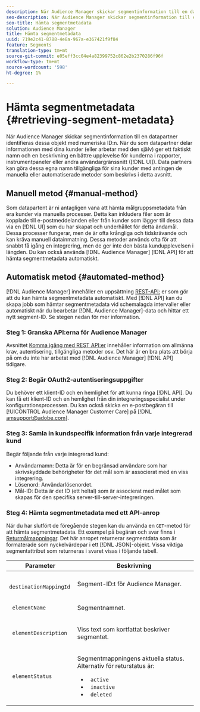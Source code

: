 ```yaml
---
description: När Audience Manager skickar segmentinformation till en datapartner identifieras dessa objekt med numeriska ID:n. När du som datapartner delar informationen med dina kunder (eller arbetar med den själv) ger ett faktiskt namn och en beskrivning en bättre upplevelse för kunderna i rapporter, instrumentpaneler eller andra användargränssnitt. Data partners kan göra dessa egna namn tillgängliga för sina kunder med antingen de manuella eller automatiserade metoder som beskrivs i detta avsnitt.
seo-description: När Audience Manager skickar segmentinformation till en datapartner identifieras dessa objekt med numeriska ID:n. När du som datapartner delar informationen med dina kunder (eller arbetar med den själv) ger ett faktiskt namn och en beskrivning en bättre upplevelse för kunderna i rapporter, instrumentpaneler eller andra användargränssnitt. Data partners kan göra dessa egna namn tillgängliga för sina kunder med antingen de manuella eller automatiserade metoder som beskrivs i detta avsnitt.
seo-title: Hämta segmentmetadata
solution: Audience Manager
title: Hämta segmentmetadata
uuid: 719e2c41-8788-4e8a-967a-e367421f9f84
feature: Segments
translation-type: tm+mt
source-git-commit: e05eff3cc04e4a82399752c862e2b2370286f96f
workflow-type: tm+mt
source-wordcount: '598'
ht-degree: 1%

---
```



# Hämta segmentmetadata {#retrieving-segment-metadata}

När Audience Manager skickar segmentinformation till en datapartner identifieras dessa objekt med numeriska ID:n. När du som datapartner delar informationen med dina kunder (eller arbetar med den själv) ger ett faktiskt namn och en beskrivning en bättre upplevelse för kunderna i rapporter, instrumentpaneler eller andra användargränssnitt ([!DNL UI]). Data partners kan göra dessa egna namn tillgängliga för sina kunder med antingen de manuella eller automatiserade metoder som beskrivs i detta avsnitt.

## Manuell metod {#manual-method}

Som datapartent är ni antagligen vana att hämta målgruppsmetadata från era kunder via manuella processer. Detta kan inkludera filer som är kopplade till e-postmeddelanden eller från kunder som lägger till dessa data via en [!DNL UI] som du har skapat och underhållet för detta ändamål. Dessa processer fungerar, men de är ofta krångliga och tidskrävande och kan kräva manuell datainmatning. Dessa metoder används ofta för att snabbt få igång en integrering, men de ger inte den bästa kundupplevelsen i längden. Du kan också använda [!DNL Audience Manager] [!DNL API] för att hämta segmentmetadata automatiskt.

## Automatisk metod {#automated-method}

[!DNL Audience Manager] innehåller en uppsättning  [REST-API:](../../api/rest-api-main/rest-api-main.md) er som gör att du kan hämta segmentmetadata automatiskt. Med [!DNL API] kan du skapa jobb som hämtar segmentmetadata vid schemalagda intervaller eller automatiskt när du bearbetar [!DNL Audience Manager]-data och hittar ett nytt segment-ID. Se stegen nedan för mer information.

### Steg 1: Granska API:erna för Audience Manager

Avsnittet [Komma igång med REST API:er](../../api/rest-api-main/aam-api-getting-started.md) innehåller information om allmänna krav, autentisering, tillgängliga metoder osv. Det här är en bra plats att börja på om du inte har arbetat med [!DNL Audience Manager] [!DNL API] tidigare.

### Steg 2: Begär OAuth2-autentiseringsuppgifter

Du behöver ett klient-ID och en hemlighet för att kunna ringa [!DNL API]. Du kan få ett klient-ID och en hemlighet från din integreringsspecialist under konfigurationsprocessen. Du kan också skicka en e-postbegäran till [!UICONTROL Audience Manager Customer Care] på [!DNL amsupport@adobe.com].

### Steg 3: Samla in kundspecifik information från varje integrerad kund

Begär följande från varje integrerad kund:

* Användarnamn: Detta är för en begränsad användare som har skrivskyddade behörigheter för det mål som är associerat med en viss integrering.
* Lösenord: Användarlösenordet.
* Mål-ID: Detta är det ID (ett heltal) som är associerat med målet som skapas för den specifika server-till-server-integreringen.

### Steg 4: Hämta segmentmetadata med ett API-anrop

När du har slutfört de föregående stegen kan du använda en `GET`-metod för att hämta segmentmetadata. Ett exempel på begäran och svar finns i [Returmålmappningar](../../api/rest-api-main/aam-api-destinations/aam-api-retrieve-destinations.md#return-dest-mappings). Det här anropet returnerar segmentdata som är formaterade som nyckelvärdepar i ett [!DNL JSON]-objekt. Vissa viktiga segmentattribut som returneras i svaret visas i följande tabell.

<table id="table_446384AE9A36408A9C570CB7DB72C3D6"> 
 <thead> 
  <tr> 
   <th colname="col1" class="entry"> Parameter </th> 
   <th colname="col2" class="entry"> Beskrivning </th> 
  </tr> 
 </thead>
 <tbody> 
  <tr> 
   <td colname="col1"> <p> <code> destinationMappingId</code> </p> </td> 
   <td colname="col2"> <p>Segment-ID:t för <span class="keyword"> Audience Manager</span>. </p> </td> 
  </tr> 
  <tr> 
   <td colname="col1"> <p> <code> elementName</code> </p> </td> 
   <td colname="col2"> <p>Segmentnamnet. </p> </td> 
  </tr> 
  <tr> 
   <td colname="col1"> <p> <code> elementDescription</code> </p> </td> 
   <td colname="col2"> <p>Viss text som kortfattat beskriver segmentet. </p> </td> 
  </tr> 
  <tr> 
   <td colname="col1"> <p> <code> elementStatus</code> </p> </td> 
   <td colname="col2"> <p>Segmentmappningens aktuella status. Alternativ för returstatus är: </p> 
    <ul id="ul_BA3A1F5A773D4ECD9A1A3A1118BDDA8A"> 
     <li id="li_A12B858BD0AD4F35BCD50A4D113D86FF"> <code> active</code> </li> 
     <li id="li_98C04A861C2D4364B5FBD24498E8E9C5"> <code> inactive</code> </li> 
     <li id="li_1913A10948894FF3B507C0A3FE775CC1"> <code> deleted</code> </li> 
    </ul> </td> 
  </tr> 
 </tbody> 
</table>